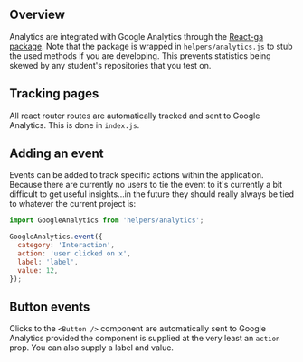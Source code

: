## Overview

Analytics are integrated with Google Analytics through the [React-ga package](https://github.com/react-ga/react-ga). Note that the package is wrapped in `helpers/analytics.js` to stub the used methods if you are developing. This prevents statistics being skewed by any student's repositories that you test on.

## Tracking pages

All react router routes are automatically tracked and sent to Google Analytics. This is done in `index.js`.

## Adding an event

Events can be added to track specific actions within the application. Because there are currently no users to tie the event to it's currently a bit difficult to get useful insights...in the future they should really always be tied to whatever the current project is:

```js
import GoogleAnalytics from 'helpers/analytics';

GoogleAnalytics.event({
  category: 'Interaction',
  action: 'user clicked on x',
  label: 'label',
  value: 12,
});
```

## Button events

Clicks to the `<Button />` component are automatically sent to Google Analytics provided the component is supplied at the very least an `action` prop. You can also supply a label and value.